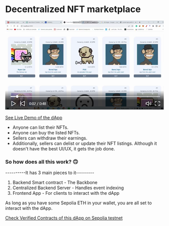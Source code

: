 # Decentralized NFT marketplace

[![NFT-MARKETPLACE](./media/nft-marketplace.png)](https://www.linkedin.com/posts/bhimgouda-patil-05a254269_solidity-100daysofcode-activity-7062796065879592962-YMmf?utm_source=share&utm_medium=member_desktop)


[See Live Demo of the dApp](https://www.linkedin.com/posts/bhimgouda-patil-05a254269_solidity-100daysofcode-activity-7062796065879592962-YMmf?utm_source=share&utm_medium=member_desktop)

- Anyone can list their NFTs.
- Anyone can buy the listed NFTs.
- Sellers can withdraw their earnings.
- Additionally, sellers can delist or update their NFT listings.
Although it doesn't have the best UI/UX, it gets the job done.

### So how does all this work? 🙃 

----------It has 3 main pieces to it---------
1. Backend Smart contract - The Backbone
2. Centralized Backend Server - Handles event indexing
3. Frontend App - For clients to interact with the dApp

As long as you have some Sepolia ETH in your wallet, you are all set to interact with the dApp.


[Check Verified Contracts of this dApp on Sepolia testnet](https://sepolia.etherscan.io/address/0xd6781F9a27C4FA946ED293A188009a36021F92Ab)
